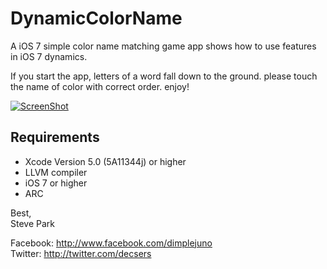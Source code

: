 DynamicColorName
====================

A iOS 7 simple color name matching game  app shows how to use features in iOS 7 dynamics.

If you start the app, letters of a word fall down to the ground.
please touch the name of color with correct order.
enjoy!


  
[![ScreenShot](https://www.dropbox.com/s/dt4tfowqi6q5c76/DynamicColorName.png)](http://youtu.be/aNksiUG2ZGY)
  
Requirements
------------
* Xcode Version 5.0 (5A11344j) or higher
* LLVM compiler
* iOS 7 or higher
* ARC


  
Best,  
Steve Park 
  
Facebook: http://www.facebook.com/dimplejuno  
Twitter: http://twitter.com/decsers

